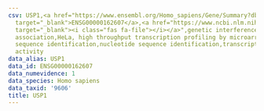 ```yaml
---
csv: USP1,<a href="https://www.ensembl.org/Homo_sapiens/Gene/Summary?db=core;g=ENSG00000162607"
  target="_blank">ENSG00000162607</a>,<a href="https://www.ncbi.nlm.nih.gov/pubmed/17216044"
  target="_blank"><i class="fas fa-file"></i></a>",genetic interference,functional
  association,HeLa, high throughput transcription profiling by microarray,nucleotide
  sequence identification,nucleotide sequence identification,transcriptional regulation,down-regulates
  activity
data_alias: USP1
data_id: ENSG00000162607
data_numevidence: 1
data_species: Homo sapiens
data_taxid: '9606'
title: USP1
---
```

